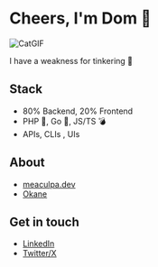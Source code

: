 # Cheers, I'm Dom 👋

![CatGIF](https://github.com/meacu1pa/meacu1pa/assets/25086505/b4c2a9db-cb19-4cd9-b5c4-caee48c55875)

I have a weakness for tinkering 🔨

## Stack

- 80% Backend, 20% Frontend
- PHP 🐘, Go 💨, JS/TS 💣
- APIs, CLIs , UIs

## About

- [meaculpa.dev](https://meaculpa.dev/)
- [Okane](https://okane.deno.dev/)

## Get in touch

- [LinkedIn](https://www.linkedin.com/in/dominic-schuld/)
- [Twitter/X](https://twitter.com/meaculpadev)
